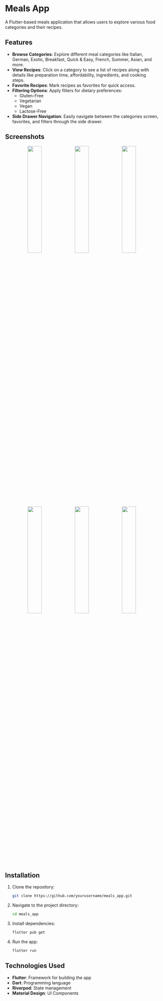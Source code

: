 # Meals App

A Flutter-based meals application that allows users to explore various food categories and their recipes.

## Features

- **Browse Categories**: Explore different meal categories like Italian, German, Exotic, Breakfast, Quick & Easy, French, Summer, Asian, and more.
- **View Recipes**: Click on a category to see a list of recipes along with details like preparation time, affordability, ingredients, and cooking steps.
- **Favorite Recipes**: Mark recipes as favorites for quick access.
- **Filtering Options**: Apply filters for dietary preferences:
  - Gluten-Free
  - Vegetarian
  - Vegan
  - Lactose-Free
- **Side Drawer Navigation**: Easily navigate between the categories screen, favorites, and filters through the side drawer.

## Screenshots
<p align="center">
  <img src="https://github.com/user-attachments/assets/e4209c11-f9ba-400c-a263-e88a70155cc2/1.jpeg" width="30%">
  <img src="https://github.com/user-attachments/assets/a608ebc0-a144-4fe2-85ab-a340b7ecc9bf/2.jpeg" width="30%">
  <img src="https://github.com/user-attachments/assets/07d1a978-231b-4eb8-a365-3cd3b0adb5f4/3.jpeg" width="30%">
</p>
<p align="center">
  <img src="https://github.com/user-attachments/assets/6f36193d-efcf-4eb3-b409-ba5beb52a0ea" width="30%">
  <img src="https://github.com/user-attachments/assets/4789ddc3-6b38-4e06-a48d-64d1f33cd8e9" width="30%">
  <img src="https://github.com/user-attachments/assets/8d31865a-5373-463d-9073-bb0ac82647f4" width="30%">
</p>


## Installation

1. Clone the repository:
   ```sh
   git clone https://github.com/yourusername/meals_app.git
   ```
2. Navigate to the project directory:
   ```sh
   cd meals_app
   ```
3. Install dependencies:
   ```sh
   flutter pub get
   ```
4. Run the app:
   ```sh
   flutter run
   ```

## Technologies Used

- **Flutter**: Framework for building the app
- **Dart**: Programming language
- **Riverpod**: State management
- **Material Design**: UI Components


